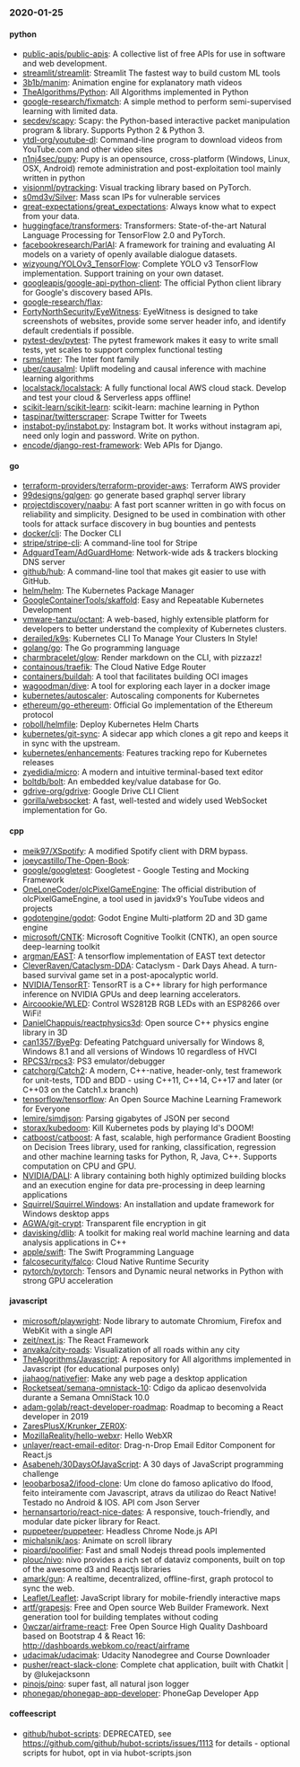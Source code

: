 ### 2020-01-25

#### python
* [public-apis/public-apis](https://github.com/public-apis/public-apis): A collective list of free APIs for use in software and web development.
* [streamlit/streamlit](https://github.com/streamlit/streamlit): Streamlit  The fastest way to build custom ML tools
* [3b1b/manim](https://github.com/3b1b/manim): Animation engine for explanatory math videos
* [TheAlgorithms/Python](https://github.com/TheAlgorithms/Python): All Algorithms implemented in Python
* [google-research/fixmatch](https://github.com/google-research/fixmatch): A simple method to perform semi-supervised learning with limited data.
* [secdev/scapy](https://github.com/secdev/scapy): Scapy: the Python-based interactive packet manipulation program & library. Supports Python 2 & Python 3.
* [ytdl-org/youtube-dl](https://github.com/ytdl-org/youtube-dl): Command-line program to download videos from YouTube.com and other video sites
* [n1nj4sec/pupy](https://github.com/n1nj4sec/pupy): Pupy is an opensource, cross-platform (Windows, Linux, OSX, Android) remote administration and post-exploitation tool mainly written in python
* [visionml/pytracking](https://github.com/visionml/pytracking): Visual tracking library based on PyTorch.
* [s0md3v/Silver](https://github.com/s0md3v/Silver): Mass scan IPs for vulnerable services
* [great-expectations/great_expectations](https://github.com/great-expectations/great_expectations): Always know what to expect from your data.
* [huggingface/transformers](https://github.com/huggingface/transformers):  Transformers: State-of-the-art Natural Language Processing for TensorFlow 2.0 and PyTorch.
* [facebookresearch/ParlAI](https://github.com/facebookresearch/ParlAI): A framework for training and evaluating AI models on a variety of openly available dialogue datasets.
* [wizyoung/YOLOv3_TensorFlow](https://github.com/wizyoung/YOLOv3_TensorFlow): Complete YOLO v3 TensorFlow implementation. Support training on your own dataset.
* [googleapis/google-api-python-client](https://github.com/googleapis/google-api-python-client):  The official Python client library for Google's discovery based APIs.
* [google-research/flax](https://github.com/google-research/flax): 
* [FortyNorthSecurity/EyeWitness](https://github.com/FortyNorthSecurity/EyeWitness): EyeWitness is designed to take screenshots of websites, provide some server header info, and identify default credentials if possible.
* [pytest-dev/pytest](https://github.com/pytest-dev/pytest): The pytest framework makes it easy to write small tests, yet scales to support complex functional testing
* [rsms/inter](https://github.com/rsms/inter): The Inter font family
* [uber/causalml](https://github.com/uber/causalml): Uplift modeling and causal inference with machine learning algorithms
* [localstack/localstack](https://github.com/localstack/localstack):  A fully functional local AWS cloud stack. Develop and test your cloud & Serverless apps offline!
* [scikit-learn/scikit-learn](https://github.com/scikit-learn/scikit-learn): scikit-learn: machine learning in Python
* [taspinar/twitterscraper](https://github.com/taspinar/twitterscraper): Scrape Twitter for Tweets
* [instabot-py/instabot.py](https://github.com/instabot-py/instabot.py): Instagram bot. It works without instagram api, need only login and password. Write on python.
* [encode/django-rest-framework](https://github.com/encode/django-rest-framework): Web APIs for Django. 

#### go
* [terraform-providers/terraform-provider-aws](https://github.com/terraform-providers/terraform-provider-aws): Terraform AWS provider
* [99designs/gqlgen](https://github.com/99designs/gqlgen): go generate based graphql server library
* [projectdiscovery/naabu](https://github.com/projectdiscovery/naabu): A fast port scanner written in go with focus on reliability and simplicity. Designed to be used in combination with other tools for attack surface discovery in bug bounties and pentests
* [docker/cli](https://github.com/docker/cli): The Docker CLI
* [stripe/stripe-cli](https://github.com/stripe/stripe-cli): A command-line tool for Stripe
* [AdguardTeam/AdGuardHome](https://github.com/AdguardTeam/AdGuardHome): Network-wide ads & trackers blocking DNS server
* [github/hub](https://github.com/github/hub): A command-line tool that makes git easier to use with GitHub.
* [helm/helm](https://github.com/helm/helm): The Kubernetes Package Manager
* [GoogleContainerTools/skaffold](https://github.com/GoogleContainerTools/skaffold): Easy and Repeatable Kubernetes Development
* [vmware-tanzu/octant](https://github.com/vmware-tanzu/octant): A web-based, highly extensible platform for developers to better understand the complexity of Kubernetes clusters.
* [derailed/k9s](https://github.com/derailed/k9s):  Kubernetes CLI To Manage Your Clusters In Style!
* [golang/go](https://github.com/golang/go): The Go programming language
* [charmbracelet/glow](https://github.com/charmbracelet/glow): Render markdown on the CLI, with pizzazz! 
* [containous/traefik](https://github.com/containous/traefik): The Cloud Native Edge Router
* [containers/buildah](https://github.com/containers/buildah): A tool that facilitates building OCI images
* [wagoodman/dive](https://github.com/wagoodman/dive): A tool for exploring each layer in a docker image
* [kubernetes/autoscaler](https://github.com/kubernetes/autoscaler): Autoscaling components for Kubernetes
* [ethereum/go-ethereum](https://github.com/ethereum/go-ethereum): Official Go implementation of the Ethereum protocol
* [roboll/helmfile](https://github.com/roboll/helmfile): Deploy Kubernetes Helm Charts
* [kubernetes/git-sync](https://github.com/kubernetes/git-sync): A sidecar app which clones a git repo and keeps it in sync with the upstream.
* [kubernetes/enhancements](https://github.com/kubernetes/enhancements): Features tracking repo for Kubernetes releases
* [zyedidia/micro](https://github.com/zyedidia/micro): A modern and intuitive terminal-based text editor
* [boltdb/bolt](https://github.com/boltdb/bolt): An embedded key/value database for Go.
* [gdrive-org/gdrive](https://github.com/gdrive-org/gdrive): Google Drive CLI Client
* [gorilla/websocket](https://github.com/gorilla/websocket): A fast, well-tested and widely used WebSocket implementation for Go.

#### cpp
* [meik97/XSpotify](https://github.com/meik97/XSpotify): A modified Spotify client with DRM bypass.
* [joeycastillo/The-Open-Book](https://github.com/joeycastillo/The-Open-Book): 
* [google/googletest](https://github.com/google/googletest): Googletest - Google Testing and Mocking Framework
* [OneLoneCoder/olcPixelGameEngine](https://github.com/OneLoneCoder/olcPixelGameEngine): The official distribution of olcPixelGameEngine, a tool used in javidx9's YouTube videos and projects
* [godotengine/godot](https://github.com/godotengine/godot): Godot Engine  Multi-platform 2D and 3D game engine
* [microsoft/CNTK](https://github.com/microsoft/CNTK): Microsoft Cognitive Toolkit (CNTK), an open source deep-learning toolkit
* [argman/EAST](https://github.com/argman/EAST): A tensorflow implementation of EAST text detector
* [CleverRaven/Cataclysm-DDA](https://github.com/CleverRaven/Cataclysm-DDA): Cataclysm - Dark Days Ahead. A turn-based survival game set in a post-apocalyptic world.
* [NVIDIA/TensorRT](https://github.com/NVIDIA/TensorRT): TensorRT is a C++ library for high performance inference on NVIDIA GPUs and deep learning accelerators.
* [Aircoookie/WLED](https://github.com/Aircoookie/WLED): Control WS2812B RGB LEDs with an ESP8266 over WiFi!
* [DanielChappuis/reactphysics3d](https://github.com/DanielChappuis/reactphysics3d): Open source C++ physics engine library in 3D
* [can1357/ByePg](https://github.com/can1357/ByePg): Defeating Patchguard universally for Windows 8, Windows 8.1 and all versions of Windows 10 regardless of HVCI
* [RPCS3/rpcs3](https://github.com/RPCS3/rpcs3): PS3 emulator/debugger
* [catchorg/Catch2](https://github.com/catchorg/Catch2): A modern, C++-native, header-only, test framework for unit-tests, TDD and BDD - using C++11, C++14, C++17 and later (or C++03 on the Catch1.x branch)
* [tensorflow/tensorflow](https://github.com/tensorflow/tensorflow): An Open Source Machine Learning Framework for Everyone
* [lemire/simdjson](https://github.com/lemire/simdjson): Parsing gigabytes of JSON per second
* [storax/kubedoom](https://github.com/storax/kubedoom): Kill Kubernetes pods by playing Id's DOOM!
* [catboost/catboost](https://github.com/catboost/catboost): A fast, scalable, high performance Gradient Boosting on Decision Trees library, used for ranking, classification, regression and other machine learning tasks for Python, R, Java, C++. Supports computation on CPU and GPU.
* [NVIDIA/DALI](https://github.com/NVIDIA/DALI): A library containing both highly optimized building blocks and an execution engine for data pre-processing in deep learning applications
* [Squirrel/Squirrel.Windows](https://github.com/Squirrel/Squirrel.Windows): An installation and update framework for Windows desktop apps
* [AGWA/git-crypt](https://github.com/AGWA/git-crypt): Transparent file encryption in git
* [davisking/dlib](https://github.com/davisking/dlib): A toolkit for making real world machine learning and data analysis applications in C++
* [apple/swift](https://github.com/apple/swift): The Swift Programming Language
* [falcosecurity/falco](https://github.com/falcosecurity/falco): Cloud Native Runtime Security
* [pytorch/pytorch](https://github.com/pytorch/pytorch): Tensors and Dynamic neural networks in Python with strong GPU acceleration

#### javascript
* [microsoft/playwright](https://github.com/microsoft/playwright): Node library to automate Chromium, Firefox and WebKit with a single API
* [zeit/next.js](https://github.com/zeit/next.js): The React Framework
* [anvaka/city-roads](https://github.com/anvaka/city-roads): Visualization of all roads within any city
* [TheAlgorithms/Javascript](https://github.com/TheAlgorithms/Javascript): A repository for All algorithms implemented in Javascript (for educational purposes only)
* [jiahaog/nativefier](https://github.com/jiahaog/nativefier): Make any web page a desktop application
* [Rocketseat/semana-omnistack-10](https://github.com/Rocketseat/semana-omnistack-10): Cdigo da aplicao desenvolvida durante a Semana OmniStack 10.0 
* [adam-golab/react-developer-roadmap](https://github.com/adam-golab/react-developer-roadmap): Roadmap to becoming a React developer in 2019
* [ZaresPlusX/Krunker_ZER0X](https://github.com/ZaresPlusX/Krunker_ZER0X):   
* [MozillaReality/hello-webxr](https://github.com/MozillaReality/hello-webxr): Hello WebXR
* [unlayer/react-email-editor](https://github.com/unlayer/react-email-editor): Drag-n-Drop Email Editor Component for React.js
* [Asabeneh/30DaysOfJavaScript](https://github.com/Asabeneh/30DaysOfJavaScript): A 30 days of JavaScript programming challenge
* [leoobarbosa2/ifood-clone](https://github.com/leoobarbosa2/ifood-clone): Um clone do famoso aplicativo do Ifood, feito inteiramente com Javascript, atravs da utilizao do React Native! Testado no Android & IOS. API com Json Server
* [hernansartorio/react-nice-dates](https://github.com/hernansartorio/react-nice-dates): A responsive, touch-friendly, and modular date picker library for React.
* [puppeteer/puppeteer](https://github.com/puppeteer/puppeteer): Headless Chrome Node.js API
* [michalsnik/aos](https://github.com/michalsnik/aos): Animate on scroll library
* [pioardi/poolifier](https://github.com/pioardi/poolifier): Fast and small Nodejs thread pools implemented
* [plouc/nivo](https://github.com/plouc/nivo): nivo provides a rich set of dataviz components, built on top of the awesome d3 and Reactjs libraries
* [amark/gun](https://github.com/amark/gun): A realtime, decentralized, offline-first, graph protocol to sync the web.
* [Leaflet/Leaflet](https://github.com/Leaflet/Leaflet):  JavaScript library for mobile-friendly interactive maps
* [artf/grapesjs](https://github.com/artf/grapesjs): Free and Open source Web Builder Framework. Next generation tool for building templates without coding
* [0wczar/airframe-react](https://github.com/0wczar/airframe-react): Free Open Source High Quality Dashboard based on Bootstrap 4 & React 16: http://dashboards.webkom.co/react/airframe
* [udacimak/udacimak](https://github.com/udacimak/udacimak): Udacity Nanodegree and Course Downloader
* [pusher/react-slack-clone](https://github.com/pusher/react-slack-clone): Complete chat application, built with Chatkit | by @lukejacksonn
* [pinojs/pino](https://github.com/pinojs/pino):  super fast, all natural json logger 
* [phonegap/phonegap-app-developer](https://github.com/phonegap/phonegap-app-developer): PhoneGap Developer App

#### coffeescript
* [github/hubot-scripts](https://github.com/github/hubot-scripts): DEPRECATED, see https://github.com/github/hubot-scripts/issues/1113 for details - optional scripts for hubot, opt in via hubot-scripts.json
